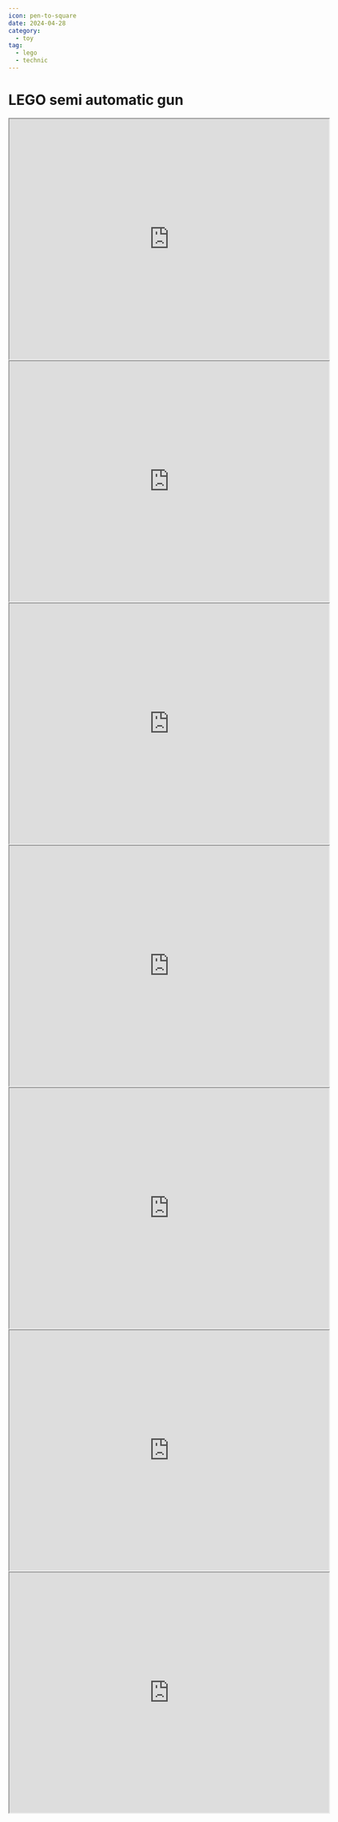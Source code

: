 ```yaml
---
icon: pen-to-square
date: 2024-04-28
category:
  - toy
tag:
  - lego
  - technic
---
```


# LEGO semi automatic gun

<!-- more -->

<iframe src="https://drive.google.com/file/d/1ShZKyr-6qKMVmXMG8T00q5-z8fB-sjct/preview" width="640" height="480" allow="autoplay"></iframe>

<iframe src="https://drive.google.com/file/d/17UbanKx5cuT47gc6NfDnBZPd09Ea3aib/preview" width="640" height="480" allow="autoplay"></iframe>

<iframe src="https://drive.google.com/file/d/1sz56frgbMdqgLr0v8U1N8PstgTkGXH2R/preview" width="640" height="480" allow="autoplay"></iframe>

<iframe src="https://drive.google.com/file/d/1QHoi3YWrRs4izu3wBPKsvF3gRkvn0s4n/preview" width="640" height="480" allow="autoplay"></iframe>

<iframe src="https://drive.google.com/file/d/1xwAr-hWSexnrJE6PzWadheltZhbnvFST/preview" width="640" height="480" allow="autoplay"></iframe>

<iframe src="https://drive.google.com/file/d/1hQkMd724YvD8MFkatrZhjyu8LetsibFK/preview" width="640" height="480" allow="autoplay"></iframe>

<iframe src="https://drive.google.com/file/d/1v1eJ_dpgs13bvDvt5SX4cjC0YtW3dxxG/preview" width="640" height="480" allow="autoplay"></iframe>